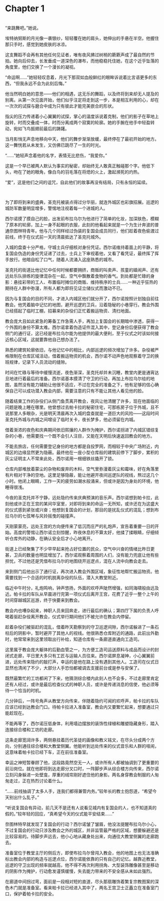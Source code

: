 # Chapter 1

<br>
“来跳舞吧。”她说。

埃特纳努斯的月光像一袭银纱，轻轻覆在她的肩头，她伸出的手悬在半空。他握住那只手时，感觉到她皮肤的冰凉。

这支舞蹈不会再有其他任何见证者，唯有夜风拂过树梢的簌簌声成了最自然的节拍。她向后仰去，长发垂成一道深色的瀑布，而他稳稳托住她，在这个近乎坠落的角度里，他们交换了一个漫长的凝视。

“命运啊……”她轻轻叹息着，月光下那双如血般鲜红的眼眸诉说着比言语更多的东西，“但我永远不会为此刻后悔。”

他当然明白她的意思——他们的相遇，这无乐的舞蹈，以及终将到来却无人提及的别离。从第一次见面开始，他们似乎注定将走到这一步，本是相互利用的心，却在一次次的试探与磨合中成为只有彼此才能完美嵌合的形状。

指尖的压力传递着小心翼翼的试探，掌心的温度诉说着克制，他们的影子在草地上旋转，时而交叠成一体，时而分离成两个寂寞的轮廓。她的手腕在他手中轻盈转动，宛如飞鸟振翅前最后的踌躇。

当月影悄无声息地移向中天，他们的舞步渐渐放缓，最终停在了最初开始的地方。这一舞恍若从未发生，又仿佛已跳尽了一生的时光。

“……”她轻声念着他的名字，表情无比悲伤，“我爱你。”

这是一个早已被两人默认为事实的秘密，却始终无人敢真正触碰那个字。他低下头，吻在了她的眼角，像白鸟的羽毛落在将熄的火上，激起濒死的灼热。

“爱”，这是他们之间的诅咒，自此他们的故事再没有结局，只有永恒的延续。

<br>

为了即将到来的盛典，圣克托被装点得过分华丽，就连外城区也彩旗招展。巡逻的城防军数量明显增多，警惕地注视着每一个进城的人。

西尔诺摸了摸自己的脸，出发前布拉乌尔为他进行了简单的化妆，加深肤色，模糊了原本的轮廓，加上一身不起眼的衣服，此刻的他看起来就是一个为生计奔波的普通奈图林特青年。他与几个同样经过伪装的复国会成员同行，他们趁着夜色偷渡过前线，终于在仪式前一天的清晨抵达了圣克托城外。

入城的盘查十分严格，守城士兵仔细核对身份凭证。西尔诺维持着面上的平静，将复国会伪造的身份凭证递了过去，士兵上下审视着他，又看了看凭证，最终挥了挥手放行。他暗自松了口气，随着人流涌入这座熟悉的城市。

圣克托的街道比他记忆中任何时候都要拥挤，商贩的叫卖声、孩童的嬉闹声、还有远处乐队排练的旋律混杂在一起，空气中飘散着食物的香气。到处都是忙碌的身影：悬挂彩带的工人、布置临时摊位的商贩、维持秩序的士兵……一种近乎狂热的期待在人群中弥漫，所有人都为即将见证立储仪式而激动不已。

因为与复国会的目的不同，才进入内城区他们就分开了，西尔诺按照计划独自前往教会。他凭着脑中记忆的地图，避开巡逻的卫兵，沿着隐秘的小巷穿行。教会外围已经搭起了临时工棚，招募来的杂役们正忙着搬运物资、清扫地面。

教会庞大且如此紧急的筹备工作急需人手，再加上复国会的长期暗中渗透，获得一个外围的身份不算太难。西尔诺拿着伪造证件混入其中，登记身份后便获得了教会侧门的通行证，这已经是布拉乌尔能为他提供的最大便利，至于仪式之时该如何接近核心区域，这就要靠他自己想办法了。

熟悉的建筑轮廓依旧，与他记忆中的相比，内部巡逻的频次增加了许多。杂役被严格限制在仓库区域活动，借着搬运物资的机会，西尔诺不动声色地观察着守卫的换班规律，记录下人员流动的缝隙。

时间在忙碌与等待中缓慢流逝，夜色渐深，圣克托却并未沉睡，教堂内更是通宵达旦地进行着最后的准备。西尔诺基本摸清了守卫的行动，再加上布拉乌尔给的地图，虽然没有能力辅助让他很不适应，不过在完全的准备之下，他有足够的信心确保自己可以成功潜入教会内部，需要注意的只有不能让其他人看见他的脸。

随着结束工作的杂役们从侧门鱼贯离开教会，夜风让他清醒了许多，现在他面临的问题是晚上睡在哪里。他曾想过去帕卡拉的秘密住宅，可那栋房子位于外城，且不说那里人多眼杂，光是明天清晨再次入城的盘查就是一道巨大的风险——这段时间圣克托外城与内城之间增设了临时关卡，夜长梦多，他必须留在内城。

借着渐浓的夜色和庆典期间依旧熙攘的人群作为掩护，西尔诺拐进了内城区错综复杂的小巷，他需要找一个既不会引人注目，又能在天明后快速返回教会的地方。

不能去旅店，任何需要登记身份的地方都是自投罗网，而相较于中央广场附近，内城区的边缘显然更为隐蔽。最终他在一座小型仓库般的建筑前停下了脚步，累积的灰尘证明主人不常来此处，西尔诺用一根细铁丝撬开了锁。

仓库内部堆放着蒙尘的杂物和废弃的木料，空气里弥漫着灰尘和霉味，好在角落里有片相对干净的空地。这里足够隐蔽，能让他避开夜间巡逻队的视线，熬过这几个小时。他闭上眼睛，工作一天的疲劳如潮水般涌来，但或许是因为身处的环境，他睡得很浅。

今夜的圣克托并不宁静，远处隐约传来庆典预演的音乐声。西尔诺想到帕卡拉，此刻他或许正在王宫的某间华室里，对即将到来的命运一无所知，或许还在为这盛大的仪式感到紧张或兴奋；他想到复国会的计划，那目的是扰乱仪式的混乱；想到布拉乌尔的七弦琴与风铃摇曳的碰撞声。

天刚蒙蒙亮，远处王宫的方向便传来了低沉而庄严的礼炮声，宣告着重要一日的开始。高度的警惕让西尔诺立刻惊醒，昨夜休息的不算太好，他揉了揉眼睛，仔细倾听仓库外的动静，在确认安全后才小心地离开。

街道上已经聚集了不少早早起来抢占好位置的民众，空气中兴奋的情绪比昨日更甚，卫兵的数量也明显增加了。西尔诺观察着周围的人们，没有能力兜底让他有些担忧，不过他还是凭借布拉乌尔的地图绕开巡逻点，混在人流中向教会走去。

来到侧门后他出示了通行证，再次进入教会外围区域，象征性地帮忙搬运物资。他需要找到一个合适的时机脱离杂役的队伍，潜入大教堂附近。

临近中午时分，礼炮鸣响，钟声悠扬，外面的欢呼声陡然增强，如同海啸般由远及近。帕卡拉的车队从早晨进行完第一项仪式后离开王宫，花费了近乎一整个上午的时间穿越城区巡游，终于快要来到教会。

教会内也嘈杂起来，神职人员来回奔走，进行最后的确认；第四厅下属的负责人呼喝着驱赶杂役离开教会，仪式举行期间他们不被允许在教会内停留。

趁着杂役们被驱赶的混乱，借着昨天勘察到的守卫巡逻间隙，西尔诺躲进了一条石柱后的阴影中，暂时避开了其他人的视线。他很熟悉仓库附近的通路，此前出外勤时，他常常来到这里领取出行补给，知道仓库有一条廊道直通向工造司。

这里属于教会庞大躯体的后勤血管之一，为方便工造司运送原料与成品而设计的封闭式走廊，平日里大多只有工匠与运输人员往来。西尔诺屏息凝神，小心翼翼前进，远处传来隐约的敲打声，幸运的是他在路上没有遇到其他人。工造司在仪式日显然也清闲了不少，大部分人手恐怕都被调去支援前台或是参与安保了。

既然最繁忙的工坊都闲了下来，他猜测综合楼内此刻人也不会多，不过走廊里肯定还有人经过，或许是最后检查仪式的神职人员，或许是传递消息的信使，他必须等待一个恰当的时机。

几分钟后，一阵号角声从教堂方向传来，伴随着隐约可闻的欢呼声，帕卡拉的车队应该已经到达教会门口。待帕卡拉进入准备室，教会内又要繁忙起来，想要通过只能趁现在。

不能再等了，西尔诺压低身体，利用墙边摆放的装饰性绿植和雕塑隐藏身形，踏入连接综合楼和工坊的走廊。

这条走廊宽阔许多，两侧悬挂着历代圣徒的画像和教义铭文，在尽头分成两个方向，分别通往综合楼和大教堂侧翼。他能听到远处传来的仪式音乐和人群的喧闹，这意味着帕卡拉已经下车，正在前往准备室。

幸运之神短暂眷顾了他，这段路竟然空无一人，或许所有人都被抽调到了更重要的前沿岗位。就在他即将到达走廊分叉口时，一阵脚步声从综合楼方向传来，西尔诺立刻闪身躲进一处壁龛，厚重的绒帘刚好遮住他的身影。两名身穿教会制服的人匆匆走过，正在热烈讨论着什么。

“……前线抽调了太多人手，连我们都得兼管内务。”较年长的教士抱怨道，“希望今天别出什么乱子。”

“听说复国会有异动，前几天不是还有人说看见城内有复国会的人，也不知道真的假的。”较年轻的回应，“真希望今天的仪式能平安结束……”

奈图林特早就发现了复国会的行动？西尔诺皱了皱眉，他没法提醒布拉乌尔小心，不过复国会的行动只涉及教会之外的城区，并非监管最严格的区域，想要躲避还是比较容易的。待脚步声远去，他小心地从藏身处出来，向通往大教堂侧翼的走廊跑去。

准备室位于教堂主厅的侧后方，即使布拉乌尔曾闯入教会，他的地图上也无法准确标出教会内部的构造与巡逻点位，西尔诺能依靠的只有自己的记忆。越靠近教堂，巡逻的守卫出现的频率就越高，他不得不再次利用拐角、大型装饰雕像甚至是移动的阴影作为掩护，行动愈发谨慎缓慢，失去能力带来的不安全感从未如此强烈。

在廊道中间拐过弯，面前是一段相对短的直道，尽头那扇雕饰着繁复宗教图案的深色木门就是准备室。看来帕卡拉已经进入其中了，两名王宫卫士正矗立在准备室门口，保护着帕卡拉的安全。
